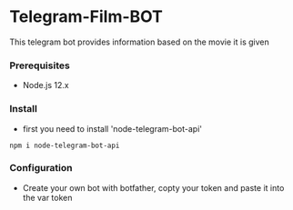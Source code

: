 # Telegram-Film-BOT
 This telegram bot provides information based on the movie it is given


### Prerequisites

- Node.js 12.x

### Install

* first you need to install 'node-telegram-bot-api'
```
npm i node-telegram-bot-api

```
### Configuration

* Create your own bot with botfather, copty your token and paste it into the var token
